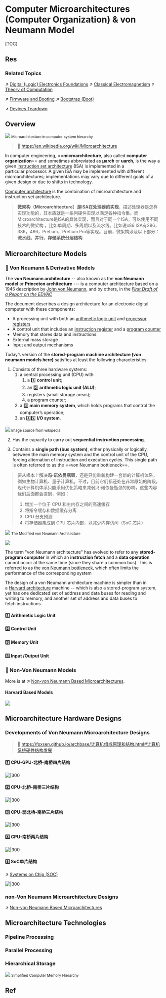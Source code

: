 # Computer Microarchitectures (Computer Organization) & von Neumann Model

[TOC]



## Res
### Related Topics
↗ [Digital (Logic) Electronics Foundations](../../../Hardware%20&%20EE%20Related/⚡️%20Digital%20(Logic)%20Electronics%20Foundations/Digital%20(Logic)%20Electronics%20Foundations.md)
↗ [Classical Electromagnetism](../../../Hardware%20&%20EE%20Related/🍏%20Other%20Related%20Theories/Classical%20Electromagnetism.md)
↗ [Theory of Computation](../../../../🧮%20Math%20&%20Theoretical%20Computer%20Science%20(TCS)/🤼‍♀️%20Mathematical%20Logics/😶‍🌫️%20Theory%20of%20Computation/Theory%20of%20Computation.md)

↗ [Firmware and Booting](../../Firmware%20and%20Booting/Firmware%20and%20Booting.md)
↗ [Bootstrap (Boot)](../../Firmware%20and%20Booting/🌽%20Bootstrap%20(Boot)/Bootstrap%20(Boot).md)

↗ [Devices Teardown](../../../Hardware%20&%20EE%20Related/Devices%20Teardown.md)



## Overview
![](../../../../../Assets/Pics/Pasted%20image%2020230302132847.png)
<small>Microarchitecture in computer system hierarchy</small>

> 🔗 https://en.wikipedia.org/wiki/Microarchitecture

In computer engineering, ==**microarchitecture**, also called **computer organization**== and sometimes abbreviated as **µarch** or **uarch**, is the way a given [instruction set architecture](https://en.wikipedia.org/wiki/Instruction_set_architecture "Instruction set architecture") (ISA) is implemented in a particular processor. A given ISA may be implemented with different microarchitectures; implementations may vary due to different goals of a given design or due to shifts in technology.

[Computer architecture](https://en.wikipedia.org/wiki/Computer_architecture "Computer architecture") is the combination of microarchitecture and instruction set architecture.

> **微架构（Microarchitecture）是ISA在处理器的实现**，描述处理器是怎样实现功能的，其本质就是一系列硬件实现以满足各种指令集。而Microarchitecture是ISA的具体实现，而且对于同一个ISA，可以使用不同技术的微架构 ，比如单周期、多周期以及流水线。比如说x86 ISA有286，386，486，Pretium，Pretium Pro等实现。目前，微架构涉及以下部分：**流水线、并行、存储系统分层结构**.



## Microarchitecture Models
### 🎯 Von Neumann & Derivative Models
The **von Neumann architecture** -- also known as the **von Neumann model** or **Princeton architecture** --- is a computer architecture based on a 1945 description by [John von Neumann](https://en.wikipedia.org/wiki/John_von_Neumann), and by others, in the _[First Draft of a Report on the EDVAC](https://en.wikipedia.org/wiki/First_Draft_of_a_Report_on_the_EDVAC "First Draft of a Report on the EDVAC")_

The document describes a design architecture for an electronic digital computer with these components:
- A processing unit with both an [arithmetic logic unit](https://en.wikipedia.org/wiki/Arithmetic_logic_unit "Arithmetic logic unit") and [processor registers](https://en.wikipedia.org/wiki/Processor_register "Processor register")
- A control unit that includes an [instruction register](https://en.wikipedia.org/wiki/Instruction_register "Instruction register") and a [program counter](https://en.wikipedia.org/wiki/Program_counter "Program counter")
- Memory that stores data and instructions
- External mass storage
- Input and output mechanisms

Today’s version of the **stored-program machine architecture (von neumann models here)** satisfies at least the following characteristics:

1. Consists of three hardware systems: 
	1. a central processing unit (CPU) with 
		1. a 1️⃣ **control unit**;
		2. an 2️⃣ **arithmetic logic unit (ALU)**;
		3. registers (small storage areas);
		4. a program counter; 
	2. a 3️⃣ **main memory system**, which holds programs that control the computer’s operation; 
	3. an 4️⃣5️⃣ **I/O system**.

![](https://files.mdnice.com/user/3257/fc2ff093-b21a-499f-b30a-c936e874bf67.png)
<small>Image source from wikipedia</small>

2. Has the capacity to carry out **sequential instruction processing**.

3. Contains a **single path (bus system)**, either physically or logically, between the main memory system and the control unit of the CPU, forcing alternation of instruction and execution cycles. This single path is often referred to as the ==von Neumann bottleneck==.

> 要从根本上解决**冯·诺依曼瓶颈**，还是只能重新构建一套新的计算机体系，例如生物计算机、量子计算机。不过，目前它们都还处在非常原始的阶段。现代计算机体系只能采用优化策略来减弱冯·诺依曼瓶颈的影响，这些内容我们后面都会提到，例如：
> 1. 增加一个位于 CPU 和主内存之间的高速缓存
> 2. 将指令缓存和数据缓存分离
> 3. CPU 分支预测
> 4. 将存储器集成到 CPU 芯片内部，以减少内存访问（SoC 芯片）

![](../../../../../../Assets/Pics/Pasted%20image%2020230302132111.png)
<small>The Modified von Neumann Architecture</small>

![](../../../../../../Assets/Pics/Screenshot%202023-03-02%20at%204.11.10%20PM.png)

The term "von Neumann architecture" has evolved to refer to any **stored-program computer** in which an **instruction fetch** and a **data operation** cannot occur at the same time (since they share a common bus). This is referred to as the [von Neumann bottleneck](https://en.wikipedia.org/wiki/Von_Neumann_architecture#Von_Neumann_bottleneck), which often limits the performance of the corresponding system

The design of a von Neumann architecture machine is simpler than in a [Harvard architecture](https://en.wikipedia.org/wiki/Harvard_architecture "Harvard architecture") machine -- which is also a stored-program system, yet has one dedicated set of address and data buses for reading and writing to memory, and another set of address and data buses to fetch instructions.
#### 1️⃣ Arithmetic Logic Unit
#### 2️⃣ Control Unit
#### 3️⃣ Memory Unit
#### 3️⃣ Input /Output Unit


### 🎯 Non-Von Neumann Models
More is at ↗ [Non-von Neumann Based Microarchitectures](🤵%20Non-von%20Neumann%20Based%20Microarchitectures/Non-von%20Neumann%20Based%20Microarchitectures.md).
#### Harvard Based Models
![](../../../../../Assets/Pics/Pasted%20image%2020230302132344.png)



## Microarchitecture Hardware Designs
### Developments of Von Neumann Microarchitecture Designs
> 🔗 https://foxsen.github.io/archbase/计算机组成原理和结构.html#计算机系统硬件结构发展

#### 1️⃣ CPU-GPU-北桥-南桥四片结构
![|300](../../../../../Assets/Pics/Pasted%20image%2020240414145108.png)


#### 2️⃣ CPU-北桥-南桥三片结构
![|300](../../../../../Assets/Pics/Pasted%20image%2020240414145124.png)


#### 3️⃣ CPU-弱北桥-南桥三片结构
![|300](../../../../../Assets/Pics/Pasted%20image%2020240414145139.png)

#### 4️⃣ CPU-南桥两片结构
![|300](../../../../../Assets/Pics/Pasted%20image%2020240414145150.png)


#### 5️⃣ SoC单片结构
↗ [Systems on Chip (SOC)](Systems%20on%20Chip%20(SOC).md)

![|300](../../../../../Assets/Pics/Pasted%20image%2020240414144958.png)



### non-Von Neumann Microarchitecture Designs
↗ [Non-von Neumann Based Microarchitectures](🤵%20Non-von%20Neumann%20Based%20Microarchitectures/Non-von%20Neumann%20Based%20Microarchitectures.md)



## Microarchitecture Technologies
### Pipeline Processing


### Parallel Processing


### Hierarchical Storage 
![](../../../../../../Assets/Pics/Pasted%20image%2020230301122408.png)
<small>Simplified Computer Memory Hierarchy </small>



## Ref
[漫谈计算机架构]: https://segmentfault.com/a/1190000014885126
[Microarchitecture]: https://en.wikipedia.org/wiki/Microarchitecture#See_also
[Flynn's Taxonomy]: https://en.wikipedia.org/wiki/Flynn%27s_taxonomy

[关于冯·诺依曼结构]: https://starashzero.github.io/swi-homework/lab04.html
[一套用了 70 年的计算机架构 —— 冯·诺依曼架构]: https://www.mdnice.com/writing/ba4b3af843a84652adef7fae7380da07

[Von Neumann Architecture | Wikipedia]: https://en.wikipedia.org/wiki/Von_Neumann_architecture

[👍 计算机体系结构-01 - 指令集体系结构、微体系结构简介]: https://blog.csdn.net/qq_36393978/article/details/128647553
